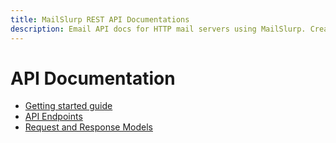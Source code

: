 ```yaml
---
title: MailSlurp REST API Documentations
description: Email API docs for HTTP mail servers using MailSlurp. Create email addresses by HTTP and send and receive real emails.
---
```

# API Documentation

- [Getting started guide](https://www.mailslurp.com/guides/getting-started/)
- [API Endpoints](https://www.mailslurp.com/docs/api/docs/Controllers)
- [Request and Response Models](https://www.mailslurp.com/docs/api/docs/Models)
